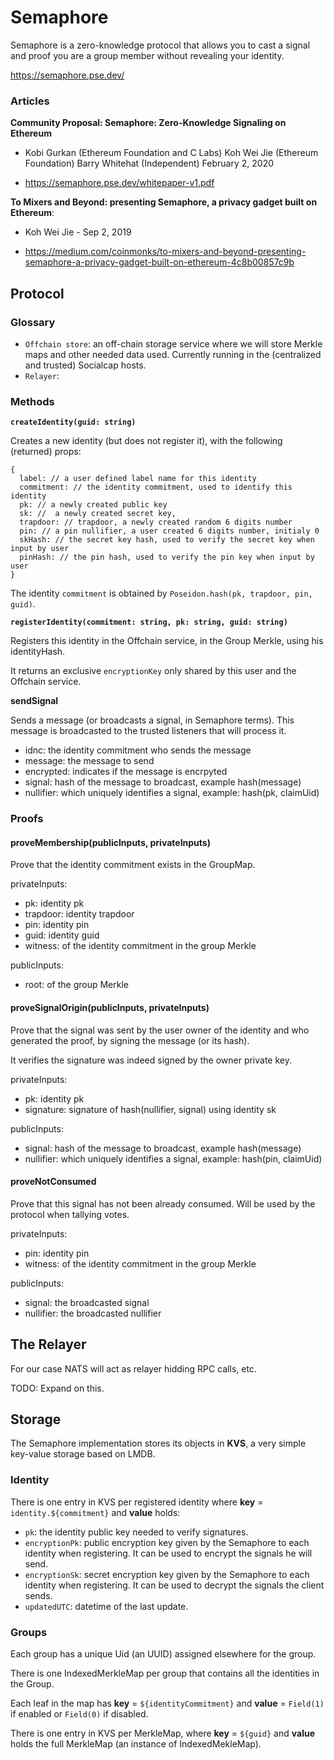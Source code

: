 
# Semaphore

Semaphore is a zero-knowledge protocol that allows you to cast a signal and 
proof you are a group member without revealing your identity.

https://semaphore.pse.dev/

### Articles

**Community Proposal:
Semaphore: Zero-Knowledge Signaling on Ethereum**

- Kobi Gurkan (Ethereum Foundation and C Labs) 
  Koh Wei Jie (Ethereum Foundation)
  Barry Whitehat (Independent)
  February 2, 2020

- https://semaphore.pse.dev/whitepaper-v1.pdf

**To Mixers and Beyond: presenting Semaphore, a privacy gadget built on Ethereum**: 

- Koh Wei Jie - Sep 2, 2019

- https://medium.com/coinmonks/to-mixers-and-beyond-presenting-semaphore-a-privacy-gadget-built-on-ethereum-4c8b00857c9b

## Protocol

### Glossary

- `Offchain store`: an off-chain storage service where we will store Merkle maps and other needed data used. Currently running in the (centralized and trusted) Socialcap hosts.
- `Relayer`: 

### Methods

**`createIdentity(guid: string)`** 

Creates a new identity (but does not register it), with the following (returned) props: 
~~~
{
  label: // a user defined label name for this identity
  commitment: // the identity commitment, used to identify this identity
  pk: // a newly created public key 
  sk: //  a newly created secret key, 
  trapdoor: // trapdoor, a newly created random 6 digits number 
  pin: // a pin nullifier, a user created 6 digits number, initialy 0
  skHash: // the secret key hash, used to verify the secret key when input by user
  pinHash: // the pin hash, used to verify the pin key when input by user
}
~~~

The identity `commitment` is obtained by `Poseidon.hash(pk, trapdoor, pin, guid)`.

**`registerIdentity(commitment: string, pk: string, guid: string)`**

Registers this identity in the Offchain service, in the Group Merkle, using his identityHash.

It returns an exclusive `encryptionKey` only shared by this user and the Offchain service.

**sendSignal**

Sends a message (or broadcasts a signal, in Semaphore terms). This message is 
 broadcasted to the trusted listeners that will process it.

- idnc: the identity commitment who sends the message
- message: the message to send 
- encrypted: indicates if the message is encrpyted
- signal: hash of the message to broadcast, example hash(message)
- nullifier: which uniquely identifies a signal, example: hash(pk, claimUid)

### Proofs

#### proveMembership(publicInputs, privateInputs)

Prove that the identity commitment exists in the GroupMap. 

privateInputs: 
- pk: identity pk
- trapdoor: identity trapdoor
- pin: identity pin
- guid: identity guid
- witness: of the identity commitment in the group Merkle

publicInputs: 
- root: of the group Merkle

#### proveSignalOrigin(publicInputs, privateInputs)

Prove that the signal was sent by the user owner of the identity and who generated the proof, by signing the message (or its hash).

It verifies the signature was indeed signed by the owner private key.

privateInputs: 
- pk: identity pk 
- signature: signature of hash(nullifier, signal) using identity sk

publicInputs: 
- signal: hash of the message to broadcast, example hash(message)
- nullifier: which uniquely identifies a signal, example: hash(pin, claimUid)

#### proveNotConsumed

Prove that this signal has not been already consumed. Will be used by the protocol when tallying votes.

privateInputs: 
- pin: identity pin 
- witness: of the identity commitment in the group Merkle

publicInputs: 
- signal: the broadcasted signal 
- nullifier: the broadcasted nullifier

## The Relayer

For our case NATS will act as relayer hidding RPC calls, etc. 

TODO: Expand on this.

## Storage

The Semaphore implementation stores its objects in **KVS**, a very simple 
key-value storage based on LMDB.

### Identity 

There is one entry in KVS per registered identity where
 **key** = `identity.${commitment}` and **value** holds:

  - `pk`: the identity public key needed to verify signatures.
  - `encryptionPk`: public encryption key given by the Semaphore to each identity when registering. It can be used to encrypt the signals he will send.
  - `encryptionSk`: secret encryption key given by the Semaphore to each identity when registering. It can be used to decrypt the signals the client sends.
  - `updatedUTC`: datetime of the last update.

### Groups

Each group has a unique Uid (an UUID) assigned elsewhere for the group.

There is one IndexedMerkleMap per group that contains all the identities in the Group. 

Each leaf in the map has **key** = `${identityCommitment}` and **value** = `Field(1)`
 if enabled or `Field(0)` if disabled. 

There is one entry in KVS per MerkleMap, where **key** = `${guid}`
 and **value** holds the full MerkleMap (an instance of IndexedMekleMap).


